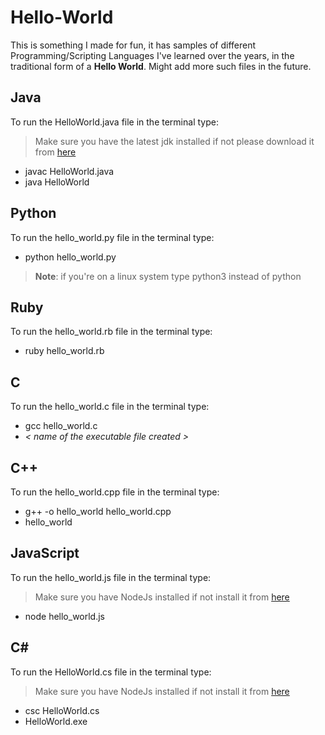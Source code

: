 # Hello-World

This is something I made for fun, it has samples of different Programming/Scripting Languages I've learned over the years, in the traditional form of a **Hello World**.
Might add more such files in the future.

## Java

To run the HelloWorld.java file in the terminal type:

> Make sure you have the latest jdk installed if not please download it from [here](https://www.oracle.com/in/java/technologies/javase-downloads.html)

- javac HelloWorld.java
- java HelloWorld

## Python

To run the hello_world.py file in the terminal type:

- python hello_world.py

> **Note**: if you're on a linux system type python3 instead of python

## Ruby

To run the hello_world.rb file in the terminal type:

- ruby hello_world.rb

## C

To run the hello_world.c file in the terminal type:

- gcc hello_world.c
- _< name of the executable file created >_

## C++

To run the hello_world.cpp file in the terminal type:

- g++ -o hello_world hello_world.cpp
- hello_world

## JavaScript

To run the hello_world.js file in the terminal type:

> Make sure you have NodeJs installed if not install it from [here](https://nodejs.org/en/)

- node hello_world.js

## C#

To run the HelloWorld.cs file in the terminal type:

> Make sure you have NodeJs installed if not install it from [here](https://nodejs.org/en/)

- csc HelloWorld.cs
- HelloWorld.exe
